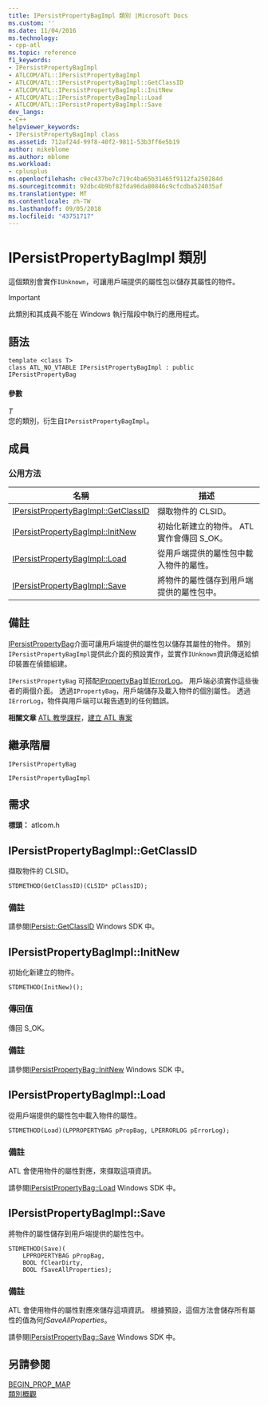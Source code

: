 ```yaml
---
title: IPersistPropertyBagImpl 類別 |Microsoft Docs
ms.custom: ''
ms.date: 11/04/2016
ms.technology:
- cpp-atl
ms.topic: reference
f1_keywords:
- IPersistPropertyBagImpl
- ATLCOM/ATL::IPersistPropertyBagImpl
- ATLCOM/ATL::IPersistPropertyBagImpl::GetClassID
- ATLCOM/ATL::IPersistPropertyBagImpl::InitNew
- ATLCOM/ATL::IPersistPropertyBagImpl::Load
- ATLCOM/ATL::IPersistPropertyBagImpl::Save
dev_langs:
- C++
helpviewer_keywords:
- IPersistPropertyBagImpl class
ms.assetid: 712af24d-99f8-40f2-9811-53b3ff6e5b19
author: mikeblome
ms.author: mblome
ms.workload:
- cplusplus
ms.openlocfilehash: c9ec437be7c719c4ba65b31465f9112fa250284d
ms.sourcegitcommit: 92dbc4b9bf82fda96da80846c9cfcdba524035af
ms.translationtype: MT
ms.contentlocale: zh-TW
ms.lasthandoff: 09/05/2018
ms.locfileid: "43751717"
---
```

# <a name="ipersistpropertybagimpl-class"></a>IPersistPropertyBagImpl 類別

這個類別會實作`IUnknown`，可讓用戶端提供的屬性包以儲存其屬性的物件。

> [!IMPORTANT]
>  此類別和其成員不能在 Windows 執行階段中執行的應用程式。

## <a name="syntax"></a>語法

```
template <class T>  
class ATL_NO_VTABLE IPersistPropertyBagImpl : public IPersistPropertyBag
```

#### <a name="parameters"></a>參數

*T*  
您的類別，衍生自`IPersistPropertyBagImpl`。

## <a name="members"></a>成員

### <a name="public-methods"></a>公用方法

|名稱|描述|
|----------|-----------------|
|[IPersistPropertyBagImpl::GetClassID](#getclassid)|擷取物件的 CLSID。|
|[IPersistPropertyBagImpl::InitNew](#initnew)|初始化新建立的物件。 ATL 實作會傳回 S_OK。|
|[IPersistPropertyBagImpl::Load](#load)|從用戶端提供的屬性包中載入物件的屬性。|
|[IPersistPropertyBagImpl::Save](#save)|將物件的屬性儲存到用戶端提供的屬性包中。|

## <a name="remarks"></a>備註

[IPersistPropertyBag](https://msdn.microsoft.com/library/aa768205.aspx)介面可讓用戶端提供的屬性包以儲存其屬性的物件。 類別`IPersistPropertyBagImpl`提供此介面的預設實作，並實作`IUnknown`資訊傳送給傾印裝置在偵錯組建。

`IPersistPropertyBag` 可搭配[IPropertyBag](https://msdn.microsoft.com/library/aa768196.aspx)並[IErrorLog](https://msdn.microsoft.com/library/aa768231.aspx)。 用戶端必須實作這些後者的兩個介面。 透過`IPropertyBag`，用戶端儲存及載入物件的個別屬性。 透過`IErrorLog`，物件與用戶端可以報告遇到的任何錯誤。

**相關文章** [ATL 教學課程](../../atl/active-template-library-atl-tutorial.md)，[建立 ATL 專案](../../atl/reference/creating-an-atl-project.md)

## <a name="inheritance-hierarchy"></a>繼承階層

`IPersistPropertyBag`

`IPersistPropertyBagImpl`

## <a name="requirements"></a>需求

**標頭：** atlcom.h

##  <a name="getclassid"></a>  IPersistPropertyBagImpl::GetClassID

擷取物件的 CLSID。

```
STDMETHOD(GetClassID)(CLSID* pClassID);
```

### <a name="remarks"></a>備註

請參閱[IPersist::GetClassID](/windows/desktop/api/objidl/nf-objidl-ipersist-getclassid) Windows SDK 中。

##  <a name="initnew"></a>  IPersistPropertyBagImpl::InitNew

初始化新建立的物件。

```
STDMETHOD(InitNew)();
```

### <a name="return-value"></a>傳回值

傳回 S_OK。

### <a name="remarks"></a>備註

請參閱[IPersistPropertyBag::InitNew](https://msdn.microsoft.com/library/aa768204.aspx) Windows SDK 中。

##  <a name="load"></a>  IPersistPropertyBagImpl::Load

從用戶端提供的屬性包中載入物件的屬性。

```
STDMETHOD(Load)(LPPROPERTYBAG pPropBag, LPERRORLOG pErrorLog);
```

### <a name="remarks"></a>備註

ATL 會使用物件的屬性對應，來擷取這項資訊。

請參閱[IPersistPropertyBag::Load](https://msdn.microsoft.com/library/aa768206.aspx) Windows SDK 中。

##  <a name="save"></a>  IPersistPropertyBagImpl::Save

將物件的屬性儲存到用戶端提供的屬性包中。

```
STDMETHOD(Save)(
    LPPROPERTYBAG pPropBag,
    BOOL fClearDirty,
    BOOL fSaveAllProperties);
```

### <a name="remarks"></a>備註

ATL 會使用物件的屬性對應來儲存這項資訊。 根據預設，這個方法會儲存所有屬性的值為何*fSaveAllProperties*。

請參閱[IPersistPropertyBag::Save](https://msdn.microsoft.com/library/aa768207.aspx) Windows SDK 中。

## <a name="see-also"></a>另請參閱

[BEGIN_PROP_MAP](property-map-macros.md#begin_prop_map)   
[類別概觀](../../atl/atl-class-overview.md)
